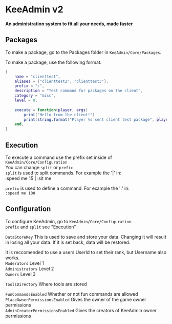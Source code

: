 # **KeeAdmin v2**
**An administration system to fit all your needs, made faster**

## **Packages**
To make a package, go to the Packages folder in `KeeAdmin/Core/Packages`.

To make a package, use the following format:
```lua
{
	name = "clienttest",
	aliases = {"clienttest2", "clienttest3"},
	prefix = ":",
	description = "Test command for packages on the client",
	category = "misc",
	level = 0,
		
	execute = function(player, args)
		print("Hello from the client!")
		print(string.format("Player %s sent client test package", player.Name))
	end,
}
```

## **Execution** 
To execute a command use the prefix set inside of `KeeAdmin/Core/Configuration`<br>
You can change `split` or `prefix`<br>
`split` is used to split commands. For example the '|' in:<br>
:speed me 15 | :sit me<br>

`prefix` is used to define a command. For example the ':' in:<br>
`:speed me 100`

## **Configuration**
To configure KeeAdmin, go to `KeeAdmin/Core/Configuration`.<br>
`prefix` and `split` see "Execution"

`DataStoreKey` This is used to save and store your data. Changing it will result in losing all your data. If it is set back, data will be restored.

It is reccomended to use a users UserId to set their rank, but Username also works.<br>
`Moderators` Level 1<br>
`Administrators` Level 2<br>
`Owners` Level 3<br>

`ToolsDirectory` Where tools are stored<br>

`FunCommandsEnabled` Whether or not fun commands are allowed<br>
`PlaceOwnerPermissionsEnabled` Gives the owner of the game owner permissions<br>
`AdminCreatorPermissionsEnabled` Gives the creators of KeeAdmin owner permissions
